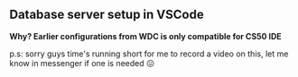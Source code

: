 ## Database server setup in VSCode
**Why?    Earlier configurations from WDC is only compatible for CS50 IDE**

p.s: sorry guys time's running short for me to record a video on this, let me know in messenger if one is needed 😖